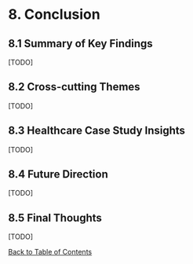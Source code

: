 # 8. Conclusion

## 8.1 Summary of Key Findings

[TODO]

## 8.2 Cross-cutting Themes

[TODO]

## 8.3 Healthcare Case Study Insights

[TODO]

## 8.4 Future Direction

[TODO]

## 8.5 Final Thoughts

[TODO]

[Back to Table of Contents](../README.md)
